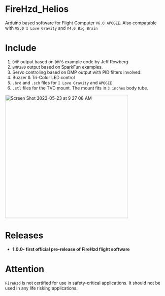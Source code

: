 # FireHzd_Helios
Arduino based software for Flight Computer ```V6.0 APOGEE```. Also compatable with ```V5.0 I Love Gravity``` and ```V4.0 Big Brain```
# Include 
1. ```DMP``` output based on ```DMP6``` example code by Jeff Rowberg
2. ```BMP280``` output based on SparkFun examples.
3. Servo controling based on DMP output with PID filters involved.
4. Buzzer & Tri-Color LED control
5. ```.brd``` and ```.sch``` files for ```I Love Gravity``` and ```APOGEE```
6. ```.stl``` files for the TVC mount. The mount fits in ```3 inches``` body tube.
<img width="399" alt="Screen Shot 2022-05-23 at 9 27 08 AM" src="https://user-images.githubusercontent.com/77249429/169842502-c7f8e23b-827c-4c74-8fa1-ee069d56a610.png">

# Releases

- **1.0.0- first official pre-release of FireHzd flight software**

# Attention
```FireHzd``` is not certified for use in safety-critical applications. It should not be used in any life risking applications.
